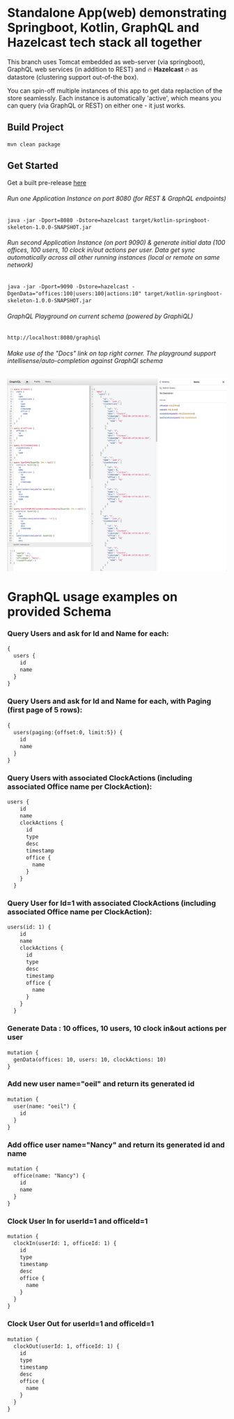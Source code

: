 # Standalone App(web) demonstrating Springboot, Kotlin, GraphQL and Hazelcast tech stack all together

This branch uses Tomcat embedded as web-server (via springboot), GraphQL web services (in addition to REST) and :fire: **Hazelcast** :fire: as datastore (clustering support out-of-the box).

You can spin-off multiple instances of this app to get data replaction of the store seamlessly. Each instance is automatically 'active', which means you can query (via GraphQL or REST) on either one - it just works.

## Build Project
```
mvn clean package
```
## Get Started
Get a built pre-release [here](https://github.com/oeil/kotlin-springboot-skeleton/releases/tag/untagged-73d8dc92ea7fb5c576c7)

###### Run one Application Instance on port 8080 (for REST & GraphQL endpoints)
```
java -jar -Dport=8080 -Dstore=hazelcast target/kotlin-springboot-skeleton-1.0.0-SNAPSHOT.jar
```

###### Run second Application Instance (on port 9090) & generate initial data (100 offices, 100 users, 10 clock in/out actions per user. Data get sync automatically across all other running instances (local or remote on same network)
```
java -jar -Dport=9090 -Dstore=hazelcast -DgenData="offices:100|users:100|actions:10" target/kotlin-springboot-skeleton-1.0.0-SNAPSHOT.jar
```

###### GraphQL Playground on current schema (powered by GraphiQL)
```
http://localhost:8080/graphiql
```
###### Make use of the "Docs" link on top right corner. The playground support intellisense/auto-completion against GraphQl schema
![Image of Graphiql](./graphiql-sample01.png)


# GraphQL usage examples on provided Schema
### Query Users and ask for Id and Name for each:
```
{
  users {
    id
    name
  }
}
```

### Query Users and ask for Id and Name for each, with Paging (first page of 5 rows):
```
{
  users(paging:{offset:0, limit:5}) {
    id
    name
  }
}
```

### Query Users with associated ClockActions (including associated Office name per ClockAction):
```
users {
    id
    name
    clockActions {
      id
      type
      desc
      timestamp
      office {
        name
      }
    }
  }
```

### Query User for Id=1 with associated ClockActions (including associated Office name per ClockAction):
```
users(id: 1) {
    id
    name
    clockActions {
      id
      type
      desc
      timestamp
      office {
        name
      }
    }
  }
```

### Generate Data : 10 offices, 10 users, 10 clock in&out actions per user
```
mutation {
  genData(offices: 10, users: 10, clockActions: 10)
}
```

### Add new user name="oeil" and return its generated id
```
mutation {
  user(name: "oeil") {
    id
  }
}
```

### Add office user name="Nancy" and return its generated id and name
```
mutation {
  office(name: "Nancy") {
    id
    name
  }
}
```

### Clock User In for userId=1 and officeId=1
```
mutation {
  clockIn(userId: 1, officeId: 1) {
    id
    type
    timestamp
    desc
    office {
      name
    }
  }
}
```
### Clock User Out for userId=1 and officeId=1
```
mutation {
  clockOut(userId: 1, officeId: 1) {
    id
    type
    timestamp
    desc
    office {
      name
    }
  }
}
```
